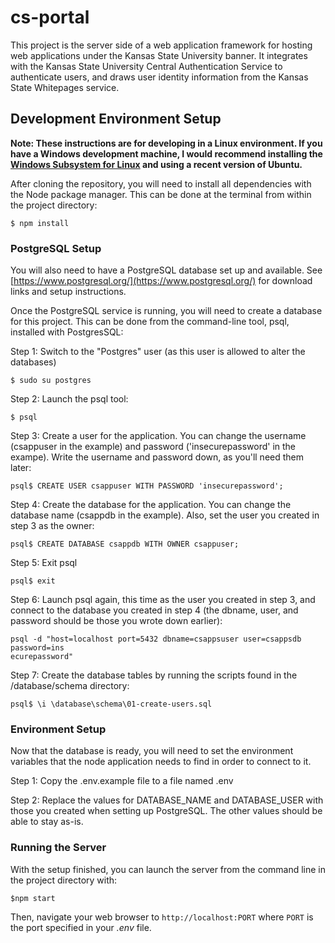 # cs-portal

This project is the server side of a web application framework for hosting web applications under the Kansas State University banner.  It integrates with the Kansas State University Central Authentication Service to authenticate users, and draws user identity information from the Kansas State Whitepages service.

## Development Environment Setup

__Note: These instructions are for developing in a Linux environment.  If you have a Windows development machine, I would recommend installing the [Windows Subsystem for Linux](https://docs.microsoft.com/en-us/windows/wsl/install-win10) and using a recent version of Ubuntu.__

After cloning the repository, you will need to install all dependencies with the Node package manager.  This can be done at the terminal from within the project directory:

```
$ npm install
```

### PostgreSQL Setup

You will also need to have a PostgreSQL database set up and available.  See [https://www.postgresql.org/](https://www.postgresql.org/) for download links and setup instructions.

Once the PostgreSQL service is running, you will need to create a database for this project.  This can be done from the command-line tool, psql, installed with PostgresSQL:

Step 1: Switch to the "Postgres" user (as this user is allowed to alter the databases)

```
$ sudo su postgres
```

Step 2: Launch the psql tool:

```
$ psql
```

Step 3: Create a user for the application.  You can change the username (csappuser in the example) and password ('insecurepassword' in the exampe).  Write the username and password down, as you'll need them later:

```
psql$ CREATE USER csappuser WITH PASSWORD 'insecurepassword';
```

Step 4: Create the database for the application.  You can change the database name (csappdb in the example).  Also, set the user you created in step 3 as the owner:

```
psql$ CREATE DATABASE csappdb WITH OWNER csappuser;
```

Step 5: Exit psql

```
psql$ exit 
```

Step 6: Launch psql again, this time as the user you created in step 3, and connect to the database you created in step 4 (the dbname, user, and password should be those you wrote down earlier):

```
psql -d "host=localhost port=5432 dbname=csappsuser user=csappsdb password=ins
ecurepassword"
```

Step 7: Create the database tables by running the scripts found in the /database/schema directory:

```
psql$ \i \database\schema\01-create-users.sql
```

### Environment Setup

Now that the database is ready, you will need to set the environment variables that the node application needs to find in order to connect to it.

Step 1: Copy the .env.example file to a file named .env

Step 2: Replace the values for DATABASE_NAME and DATABASE_USER with those you created when setting up PostgreSQL.  The other values should be able to stay as-is.

### Running the Server

With the setup finished, you can launch the server from the command line in the project directory with:

```
$npm start
```

Then, navigate your web browser to `http://localhost:PORT` where `PORT` is the port specified in your _.env_ file.



